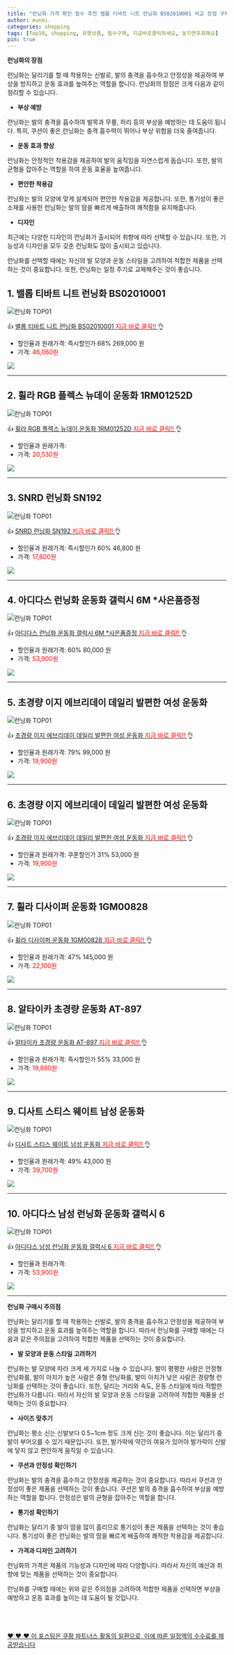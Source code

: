 ```yaml
---
title: "런닝화 가격 확인 필수 추천 밸롭 티바트 니트 런닝화 BS02010001 비교 장점 구매가이드"
author: eunmi.
categories: shopping
tags: [Top10, shopping, 유행상품, 필수구매, 지금바로클릭하세요, 놓치면후회해요]
pin: true
---
```

**런닝화의 장점**

런닝화는 달리기를 할 때 착용하는 신발로, 발의 충격을 흡수하고 안정성을 제공하여 부상을 방지하고 운동 효과를 높여주는 역할을 합니다. 런닝화의 장점은 크게 다음과 같이 정리할 수 있습니다.

* **부상 예방**

런닝화는 발의 충격을 흡수하여 발목과 무릎, 허리 등의 부상을 예방하는 데 도움이 됩니다. 특히, 쿠션이 좋은 런닝화는 충격 흡수력이 뛰어나 부상 위험을 더욱 줄여줍니다.

* **운동 효과 향상**

런닝화는 안정적인 착용감을 제공하여 발의 움직임을 자연스럽게 돕습니다. 또한, 발의 균형을 잡아주는 역할을 하여 운동 효율을 높여줍니다.

* **편안한 착용감**

런닝화는 발의 모양에 맞게 설계되어 편안한 착용감을 제공합니다. 또한, 통기성이 좋은 소재를 사용한 런닝화는 발의 땀을 빠르게 배출하여 쾌적함을 유지해줍니다.

* **디자인**

최근에는 다양한 디자인의 런닝화가 출시되어 취향에 따라 선택할 수 있습니다. 또한, 기능성과 디자인을 모두 갖춘 런닝화도 많이 출시되고 있습니다.

런닝화를 선택할 때에는 자신의 발 모양과 운동 스타일을 고려하여 적합한 제품을 선택하는 것이 중요합니다. 또한, 런닝화는 일정 주기로 교체해주는 것이 좋습니다.

   

## 1. 밸롭 티바트 니트 런닝화 BS02010001

![런닝화 TOP01](https://thumbnail8.coupangcdn.com/thumbnails/remote/230x230ex/image/retail/images/8332067606012946-5e6e786f-ede5-4d92-bbec-d222759f0b3d.jpg)


👍 [밸롭 티바트 니트 런닝화 BS02010001 <font color=red> 지금 바로 클릭!! </font> ](https://link.coupang.com/re/AFFSDP?lptag=AF3617701&subid=GithubCoopas&pageKey=1987199303&traceid=V0-153&itemId=3381211083&vendorItemId=71367870452) 👌 


- 할인율과 원래가격: 즉시할인가 68%  269,000   원
- 가격: <span style='color:red'>46,060원</span>

[![](/discount_price.png)](https://link.coupang.com/re/AFFSDP?lptag=AF3617701&subid=GithubCoopas&pageKey=1987199303&traceid=V0-153&itemId=3381211083&vendorItemId=71367870452)

---


   

## 2. 휠라 RGB 플렉스 뉴데이 운동화 1RM01252D

![런닝화 TOP01](https://thumbnail6.coupangcdn.com/thumbnails/remote/230x230ex/image/rs_quotation_api/fxt7ub6o/bd87ffffe51845579d36549b92beb1a4.jpg)


👍 [휠라 RGB 플렉스 뉴데이 운동화 1RM01252D <font color=red> 지금 바로 클릭!! </font> ](https://link.coupang.com/re/AFFSDP?lptag=AF3617701&subid=GithubCoopas&pageKey=6329093492&traceid=V0-153&itemId=13227162832&vendorItemId=80485326162) 👌 


- 할인율과 원래가격: 
- 가격: <span style='color:red'>20,530원</span>

[![](/discount_price.png)](https://link.coupang.com/re/AFFSDP?lptag=AF3617701&subid=GithubCoopas&pageKey=6329093492&traceid=V0-153&itemId=13227162832&vendorItemId=80485326162)

---


   

## 3. SNRD 런닝화 SN192

![런닝화 TOP01](https://thumbnail9.coupangcdn.com/thumbnails/remote/230x230ex/image/retail/images/2018/09/27/17/8/40daef83-84fd-4994-9596-9d430555b9de.jpg)


👍 [SNRD 런닝화 SN192 <font color=red> 지금 바로 클릭!! </font> ](https://link.coupang.com/re/AFFSDP?lptag=AF3617701&subid=GithubCoopas&pageKey=140376536&traceid=V0-153&itemId=409052867&vendorItemId=4001885322) 👌 


- 할인율과 원래가격: 즉시할인가 60%  46,800   원
- 가격: <span style='color:red'>17,800원</span>

[![](/discount_price.png)](https://link.coupang.com/re/AFFSDP?lptag=AF3617701&subid=GithubCoopas&pageKey=140376536&traceid=V0-153&itemId=409052867&vendorItemId=4001885322)

---


   

## 4. 아디다스 런닝화 운동화 갤럭시 6M *사은품증정

![런닝화 TOP01](https://thumbnail8.coupangcdn.com/thumbnails/remote/230x230ex/image/vendor_inventory/ce48/826d09b95c5f01fa8b92851d61cefab6a9d546775eaa87c14a700cdfa71a.jpg)


👍 [아디다스 런닝화 운동화 갤럭시 6M *사은품증정 <font color=red> 지금 바로 클릭!! </font> ](https://link.coupang.com/re/AFFSDP?lptag=AF3617701&subid=GithubCoopas&pageKey=7006754231&traceid=V0-153&itemId=17203667146&vendorItemId=84375634042) 👌 


- 할인율과 원래가격: 60%  80,000   원
- 가격: <span style='color:red'>53,900원</span>

[![](/discount_price.png)](https://link.coupang.com/re/AFFSDP?lptag=AF3617701&subid=GithubCoopas&pageKey=7006754231&traceid=V0-153&itemId=17203667146&vendorItemId=84375634042)

---


   

## 5. 초경량 이지 에브리데이 데일리 발편한 여성 운동화

![런닝화 TOP01](https://thumbnail7.coupangcdn.com/thumbnails/remote/230x230ex/image/vendor_inventory/b15a/1b502436a791778b8ac7c129c60e5ec1a68b92af9e3acd4c3a91b0ee19fe.jpg)


👍 [초경량 이지 에브리데이 데일리 발편한 여성 운동화 <font color=red> 지금 바로 클릭!! </font> ](https://link.coupang.com/re/AFFSDP?lptag=AF3617701&subid=GithubCoopas&pageKey=7104187746&traceid=V0-153&itemId=17741525689&vendorItemId=86740391444) 👌 


- 할인율과 원래가격: 79%  99,000   원
- 가격: <span style='color:red'>19,900원</span>

[![](/discount_price.png)](https://link.coupang.com/re/AFFSDP?lptag=AF3617701&subid=GithubCoopas&pageKey=7104187746&traceid=V0-153&itemId=17741525689&vendorItemId=86740391444)

---


   

## 6. 초경량 이지 에브리데이 데일리 발편한 여성 운동화

![런닝화 TOP01](https://thumbnail10.coupangcdn.com/thumbnails/remote/230x230ex/image/vendor_inventory/701c/3784e4f597893accefa87536a5a9021dcd983a4e952a2924a3f89c9b7044.jpg)


👍 [초경량 이지 에브리데이 데일리 발편한 여성 운동화 <font color=red> 지금 바로 클릭!! </font> ](https://link.coupang.com/re/AFFSDP?lptag=AF3617701&subid=GithubCoopas&pageKey=7104187746&traceid=V0-153&itemId=17741525696&vendorItemId=86740391396) 👌 


- 할인율과 원래가격: 쿠폰할인가 31%  53,000   원
- 가격: <span style='color:red'>19,900원</span>

[![](/discount_price.png)](https://link.coupang.com/re/AFFSDP?lptag=AF3617701&subid=GithubCoopas&pageKey=7104187746&traceid=V0-153&itemId=17741525696&vendorItemId=86740391396)

---


   

## 7. 휠라 디사이퍼 운동화 1GM00828

![런닝화 TOP01](https://thumbnail10.coupangcdn.com/thumbnails/remote/230x230ex/image/retail/images/2022/01/26/14/6/38585604-a54b-440e-a464-44b39efb0e67.jpg)


👍 [휠라 디사이퍼 운동화 1GM00828 <font color=red> 지금 바로 클릭!! </font> ](https://link.coupang.com/re/AFFSDP?lptag=AF3617701&subid=GithubCoopas&pageKey=6329223903&traceid=V0-153&itemId=13079776481&vendorItemId=80341390217) 👌 


- 할인율과 원래가격: 47%  145,000   원
- 가격: <span style='color:red'>22,100원</span>

[![](/discount_price.png)](https://link.coupang.com/re/AFFSDP?lptag=AF3617701&subid=GithubCoopas&pageKey=6329223903&traceid=V0-153&itemId=13079776481&vendorItemId=80341390217)

---


   

## 8. 알타이카 초경량 운동화 AT-897

![런닝화 TOP01](https://thumbnail8.coupangcdn.com/thumbnails/remote/230x230ex/image/retail/images/2020/09/10/19/3/26c41272-aa61-46fa-9267-4f107a3cf03a.jpg)


👍 [알타이카 초경량 운동화 AT-897 <font color=red> 지금 바로 클릭!! </font> ](https://link.coupang.com/re/AFFSDP?lptag=AF3617701&subid=GithubCoopas&pageKey=2119208874&traceid=V0-153&itemId=3597740910&vendorItemId=71583463531) 👌 


- 할인율과 원래가격: 즉시할인가 55%  33,000   원
- 가격: <span style='color:red'>19,880원</span>

[![](/discount_price.png)](https://link.coupang.com/re/AFFSDP?lptag=AF3617701&subid=GithubCoopas&pageKey=2119208874&traceid=V0-153&itemId=3597740910&vendorItemId=71583463531)

---


   

## 9. 디사트 스티스 웨이트 남성 운동화

![런닝화 TOP01](https://thumbnail10.coupangcdn.com/thumbnails/remote/230x230ex/image/vendor_inventory/1e36/42db036d1c890577bec196132fe7b8239408a12d132fa38090ef642863c1.jpg)


👍 [디사트 스티스 웨이트 남성 운동화 <font color=red> 지금 바로 클릭!! </font> ](https://link.coupang.com/re/AFFSDP?lptag=AF3617701&subid=GithubCoopas&pageKey=6675315822&traceid=V0-153&itemId=15373627804&vendorItemId=85847746650) 👌 


- 할인율과 원래가격: 49%  43,000   원
- 가격: <span style='color:red'>39,700원</span>

[![](/discount_price.png)](https://link.coupang.com/re/AFFSDP?lptag=AF3617701&subid=GithubCoopas&pageKey=6675315822&traceid=V0-153&itemId=15373627804&vendorItemId=85847746650)

---


   

## 10. 아디다스 남성 런닝화 운동화 갤럭시 6

![런닝화 TOP01](https://thumbnail6.coupangcdn.com/thumbnails/remote/230x230ex/image/vendor_inventory/6370/074cd1d21a0c19ca66e66dc5d924e036171c53d9f1cac2d679a8204983e4.jpg)


👍 [아디다스 남성 런닝화 운동화 갤럭시 6 <font color=red> 지금 바로 클릭!! </font> ](https://link.coupang.com/re/AFFSDP?lptag=AF3617701&subid=GithubCoopas&pageKey=7012244724&traceid=V0-153&itemId=17236803425&vendorItemId=84408431450) 👌 


- 할인율과 원래가격: 
- 가격: <span style='color:red'>53,900원</span>

[![](/discount_price.png)](https://link.coupang.com/re/AFFSDP?lptag=AF3617701&subid=GithubCoopas&pageKey=7012244724&traceid=V0-153&itemId=17236803425&vendorItemId=84408431450)

---
**런닝화 구매시 주의점**

런닝화는 달리기를 할 때 착용하는 신발로, 발의 충격을 흡수하고 안정성을 제공하여 부상을 방지하고 운동 효과를 높여주는 역할을 합니다. 따라서 런닝화를 구매할 때에는 다음과 같은 주의점을 고려하여 적합한 제품을 선택하는 것이 중요합니다.

* **발 모양과 운동 스타일 고려하기**

런닝화는 발 모양에 따라 크게 세 가지로 나눌 수 있습니다. 발이 평평한 사람은 안정형 런닝화를, 발이 아치가 높은 사람은 중형 런닝화를, 발이 아치가 낮은 사람은 경량형 런닝화를 선택하는 것이 좋습니다. 또한, 달리는 거리와 속도, 운동 스타일에 따라 적합한 런닝화가 다릅니다. 따라서 자신의 발 모양과 운동 스타일을 고려하여 적합한 제품을 선택하는 것이 중요합니다.

* **사이즈 맞추기**

런닝화는 평소 신는 신발보다 0.5~1cm 정도 크게 신는 것이 좋습니다. 이는 달리기 중 발이 부어오를 수 있기 때문입니다. 또한, 발가락에 약간의 여유가 있어야 발가락이 신발에 닿지 않고 편안하게 움직일 수 있습니다.

* **쿠션과 안정성 확인하기**

런닝화는 발의 충격을 흡수하고 안정성을 제공하는 것이 중요합니다. 따라서 쿠션과 안정성이 좋은 제품을 선택하는 것이 좋습니다. 쿠션은 발의 충격을 흡수하여 부상을 예방하는 역할을 합니다. 안정성은 발의 균형을 잡아주는 역할을 합니다.

* **통기성 확인하기**

런닝화는 달리기 중 발이 땀을 많이 흘리므로 통기성이 좋은 제품을 선택하는 것이 좋습니다. 통기성이 좋은 런닝화는 발의 땀을 빠르게 배출하여 쾌적한 착용감을 제공합니다.

* **가격과 디자인 고려하기**

런닝화의 가격은 제품의 기능성과 디자인에 따라 다양합니다. 따라서 자신의 예산과 취향에 맞는 제품을 선택하는 것이 중요합니다.

런닝화를 구매할 때에는 위와 같은 주의점을 고려하여 적합한 제품을 선택하면 부상을 예방하고 운동 효과를 높이는 데 도움이 될 것입니다.<br><br><br><br><br> [ ❤ ❤ ❤ 이 포스팅은 쿠팡 파트너스 활동의 일환으로, 이에 따른 일정액의 수수료를 제공받습니다](https://link.coupang.com/a/bcEFyh)